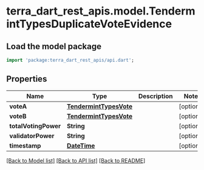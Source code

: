 # terra_dart_rest_apis.model.TendermintTypesDuplicateVoteEvidence

## Load the model package
```dart
import 'package:terra_dart_rest_apis/api.dart';
```

## Properties
Name | Type | Description | Notes
------------ | ------------- | ------------- | -------------
**voteA** | [**TendermintTypesVote**](TendermintTypesVote.md) |  | [optional] 
**voteB** | [**TendermintTypesVote**](TendermintTypesVote.md) |  | [optional] 
**totalVotingPower** | **String** |  | [optional] 
**validatorPower** | **String** |  | [optional] 
**timestamp** | [**DateTime**](DateTime.md) |  | [optional] 

[[Back to Model list]](../README.md#documentation-for-models) [[Back to API list]](../README.md#documentation-for-api-endpoints) [[Back to README]](../README.md)


